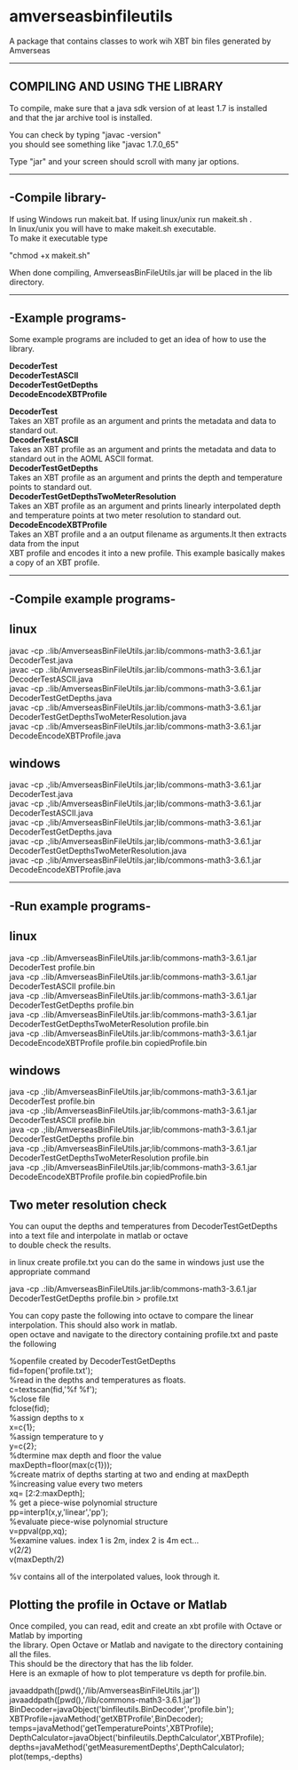 # amverseasbinfileutils
A package that contains classes to work wih XBT bin files generated by Amverseas<br>


-----------------------------------
**COMPILING AND USING THE LIBRARY**
------------------------------------

To compile, make sure that a java sdk version of at least 1.7 is installed<br>
and that the jar archive tool is installed.<br>

You can check by typing "javac -version"<br>
you should see something like "javac 1.7.0_65"<br>

Type "jar" and your screen should scroll with many jar options.<br>


-----------------
-Compile library-
-----------------

If using Windows run makeit.bat. If using linux/unix run makeit.sh .<br>
In linux/unix you will have to make makeit.sh executable.<br>
To make it executable type<br>

"chmod +x makeit.sh"<br>

When done compiling, AmverseasBinFileUtils.jar will be placed in the lib directory.<br>

--------------------------
-Example programs-
--------------------------

Some example programs are included to get an idea of how to use the library.<br>

<b>DecoderTest<br>
DecoderTestASCII<br>
DecoderTestGetDepths<br>
DecodeEncodeXBTProfile</b><br>


<b>DecoderTest</b><br>
Takes an XBT profile as an argument and prints the metadata and data to standard out.<br>
<b>DecoderTestASCII</b><br>
Takes an XBT profile as an argument and prints the metadata and data to standard out in the AOML ASCII format.<br>
<b>DecoderTestGetDepths</b><br>
Takes an XBT profile as an argument and prints the depth and temperature points to standard out.<br>
<b>DecoderTestGetDepthsTwoMeterResolution</b><br>
Takes an XBT profile as an argument and prints linearly interpolated depth and temperature points  at
two meter resolution to standard out.<br>
<b>DecodeEncodeXBTProfile</b><br>
Takes an XBT profile and a an output filename as arguments.It then extracts data from the input <br>
XBT profile and encodes it into a new profile. This example basically makes a copy of an XBT profile.<br>

--------------------------
-Compile example programs-
--------------------------

linux
-----

javac -cp .:lib/AmverseasBinFileUtils.jar:lib/commons-math3-3.6.1.jar DecoderTest.java<br>
javac -cp .:lib/AmverseasBinFileUtils.jar:lib/commons-math3-3.6.1.jar DecoderTestASCII.java<br>
javac -cp .:lib/AmverseasBinFileUtils.jar:lib/commons-math3-3.6.1.jar DecoderTestGetDepths.java<br>
javac -cp .:lib/AmverseasBinFileUtils.jar:lib/commons-math3-3.6.1.jar DecoderTestGetDepthsTwoMeterResolution.java<br>
javac -cp .:lib/AmverseasBinFileUtils.jar:lib/commons-math3-3.6.1.jar DecodeEncodeXBTProfile.java<br>

windows
-------

javac -cp .;lib/AmverseasBinFileUtils.jar;lib/commons-math3-3.6.1.jar DecoderTest.java<br>
javac -cp .;lib/AmverseasBinFileUtils.jar;lib/commons-math3-3.6.1.jar DecoderTestASCII.java<br>
javac -cp .;lib/AmverseasBinFileUtils.jar;lib/commons-math3-3.6.1.jar DecoderTestGetDepths.java<br>
javac -cp .;lib/AmverseasBinFileUtils.jar;lib/commons-math3-3.6.1.jar DecoderTestGetDepthsTwoMeterResolution.java<br>
javac -cp .;lib/AmverseasBinFileUtils.jar;lib/commons-math3-3.6.1.jar DecodeEncodeXBTProfile.java<br>

----------------------
-Run example programs-
----------------------

linux
-----

java -cp .:lib/AmverseasBinFileUtils.jar:lib/commons-math3-3.6.1.jar DecoderTest profile.bin<br>
java -cp .:lib/AmverseasBinFileUtils.jar:lib/commons-math3-3.6.1.jar DecoderTestASCII profile.bin<br>
java -cp .:lib/AmverseasBinFileUtils.jar:lib/commons-math3-3.6.1.jar DecoderTestGetDepths profile.bin<br>
java -cp .:lib/AmverseasBinFileUtils.jar:lib/commons-math3-3.6.1.jar DecoderTestGetDepthsTwoMeterResolution profile.bin<br>
java -cp .:lib/AmverseasBinFileUtils.jar:lib/commons-math3-3.6.1.jar DecodeEncodeXBTProfile profile.bin copiedProfile.bin<br>

windows
-------

java -cp .;lib/AmverseasBinFileUtils.jar;lib/commons-math3-3.6.1.jar DecoderTest profile.bin<br>
java -cp .;lib/AmverseasBinFileUtils.jar;lib/commons-math3-3.6.1.jar DecoderTestASCII profile.bin<br>
java -cp .;lib/AmverseasBinFileUtils.jar;lib/commons-math3-3.6.1.jar DecoderTestGetDepths profile.bin<br>
java -cp .;lib/AmverseasBinFileUtils.jar;lib/commons-math3-3.6.1.jar DecoderTestGetDepthsTwoMeterResolution profile.bin<br>
java -cp .;lib/AmverseasBinFileUtils.jar;lib/commons-math3-3.6.1.jar DecodeEncodeXBTProfile profile.bin copiedProfile.bin<br>



Two meter resolution check
--------------------------

You can ouput the depths and temperatures from DecoderTestGetDepths into a text file and interpolate in matlab or octave<br>
to double check the results.

in linux create profile.txt you can do the same in windows just use the appropriate command<br>

java -cp .:lib/AmverseasBinFileUtils.jar:lib/commons-math3-3.6.1.jar DecoderTestGetDepths profile.bin > profile.txt<br>

You can copy paste the following into octave to compare the linear interpolation. This should also work in matlab.<br>
open octave and navigate to the directory containing profile.txt and paste the following<br>

%openfile created by DecoderTestGetDepths<br>
fid=fopen('profile.txt');<br>
%read in the depths and temperatures as floats.<br>
c=textscan(fid,'%f %f');<br>
%close file<br>
fclose(fid);<br>
%assign depths to x<br>
x=c{1};<br>
%assign temperature to y<br>
y=c{2};<br>
%dtermine max depth and floor the value<br>
maxDepth=floor(max(c{1}));<br>
%create matrix of depths starting at two and ending at maxDepth <br>
%increasing value every two meters<br> 
xq= [2:2:maxDepth];<br>
% get a piece-wise polynomial structure<br>
pp=interp1(x,y,'linear','pp');<br>
%evaluate piece-wise polynomial structure<br>
v=ppval(pp,xq);<br>
%examine values. index 1 is 2m, index 2 is 4m ect...<br>
v(2/2)<br>
v(maxDepth/2)<br>

%v contains all of the interpolated values, look through it.

Plotting the profile in Octave or Matlab
----------------------------------------
Once compiled, you can read, edit and create an xbt profile with Octave or Matlab by importing<br>
the library. Open Octave or Matlab and navigate to the directory containing all the files.<br>
This should be the directory that has the lib folder.<br>
Here is an exmaple of how to plot temperature vs depth for profile.bin.<br>

javaaddpath([pwd(),'/lib/AmverseasBinFileUtils.jar'])<br>
javaaddpath([pwd(),'/lib/commons-math3-3.6.1.jar'])<br>
BinDecoder=javaObject('binfileutils.BinDecoder','profile.bin');<br>
XBTProfile=javaMethod('getXBTProfile',BinDecoder);<br>
temps=javaMethod('getTemperaturePoints',XBTProfile);<br>
DepthCalculator=javaObject('binfileutils.DepthCalculator',XBTProfile);<br>
depths=javaMethod('getMeasurementDepths',DepthCalculator);<br>
plot(temps,-depths)<br>
